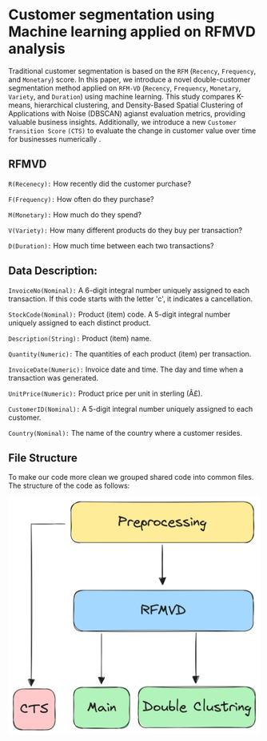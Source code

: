 # Customer segmentation using Machine learning applied on RFMVD analysis
Traditional customer segmentation is based on the `RFM` (`Recency`, `Frequency`, and `Monetary`) score. In this paper, we introduce a novel double-customer segmentation method applied on `RFM-VD` (`Recency`, `Frequency`, `Monetary`, `Variety`, and `Duration`) using machine learning. This study compares K-means, hierarchical clustering, and Density-Based Spatial Clustering of Applications with Noise (DBSCAN) agianst evaluation metrics, providing valuable business insights. Additionally, we introduce a new `Customer Transition Score` `(CTS)` to evaluate the change in customer value over time for businesses numerically .
## RFMVD
`R(Recenecy):` How recently did the customer purchase?

`F(Frequency):` How often do they purchase?

`M(Monetary):` How much do they spend?

`V(Variety):` How many different products do they buy per transaction?

`D(Duration):` How much time between each two transactions?
## Data Description:

`InvoiceNo(Nominal):`  A 6-digit integral number uniquely assigned to each transaction. If this code starts with the letter 'c', it indicates a cancellation. 

`StockCode(Nominal):` Product (item) code. A 5-digit integral number uniquely assigned to each distinct product. 

`Description(String):` Product (item) name. 

`Quantity(Numeric):` The quantities of each product (item) per transaction.

`InvoiceDate(Numeric):` Invoice date and time. The day and time when a transaction was generated. 

`UnitPrice(Numeric):` Product price per unit in sterling (Â£). 

`CustomerID(Nominal):` A 5-digit integral number uniquely assigned to each customer. 

`Country(Nominal):` The name of the country where a customer resides.

## File Structure
To make our code more clean we grouped shared code into common files. The structure of the code as follows: 

![alt text](media/File_structure2.png)
